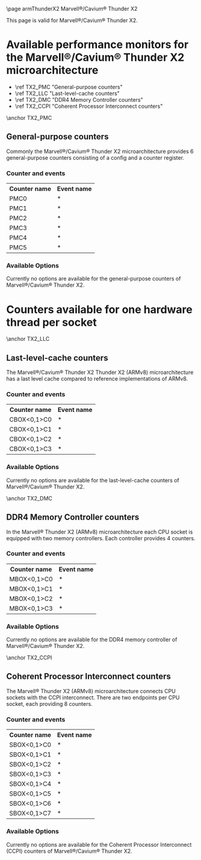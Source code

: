 \page armThunderX2 Marvell&reg;/Cavium&reg; Thunder X2

<P>This page is valid for Marvell&reg;/Cavium&reg; Thunder X2.</P>

<H1>Available performance monitors for the Marvell&reg;/Cavium&reg; Thunder X2 microarchitecture</H1>
<UL>
<LI>\ref TX2_PMC "General-purpose counters"</LI>
<LI>\ref TX2_LLC "Last-level-cache counters"</LI>
<LI>\ref TX2_DMC "DDR4 Memory Controller counters"</LI>
<LI>\ref TX2_CCPI "Coherent Processor Interconnect counters"</LI>
</UL>




\anchor TX2_PMC
<H2>General-purpose counters</H2>
<P>Commonly the Marvell&reg;/Cavium&reg; Thunder X2 microarchitecture provides 6 general-purpose counters consisting of a config and a counter register.</P>
<H3>Counter and events</H3>
<TABLE>
<TR>
  <TH>Counter name</TH>
  <TH>Event name</TH>
</TR>
<TR>
  <TD>PMC0</TD>
  <TD>*</TD>
</TR>
<TR>
  <TD>PMC1</TD>
  <TD>*</TD>
</TR>
<TR>
  <TD>PMC2</TD>
  <TD>*</TD>
</TR>
<TR>
  <TD>PMC3</TD>
  <TD>*</TD>
</TR>
<TR>
  <TD>PMC4</TD>
  <TD>*</TD>
</TR>
<TR>
  <TD>PMC5</TD>
  <TD>*</TD>
</TR>
</TABLE>

<H3>Available Options</H3>
<P>Currently no options are available for the general-purpose counters of Marvell&reg;/Cavium&reg; Thunder X2.</P>


<H1>Counters available for one hardware thread per socket</H1>
\anchor TX2_LLC
<H2>Last-level-cache counters</H2>
<P>The Marvell&reg;/Cavium&reg; Thunder X2 Thunder X2 (ARMv8) microarchitecture has a last level cache compared to reference implementations of ARMv8.</P>
<H3>Counter and events</H3>

<TABLE>
<TR>
  <TH>Counter name</TH>
  <TH>Event name</TH>
</TR>
<TR>
  <TD>CBOX&lt;0,1&gt;C0</TD>
  <TD>*</TD>
</TR>
<TR>
  <TD>CBOX&lt;0,1&gt;C1</TD>
  <TD>*</TD>
</TR>
<TR>
  <TD>CBOX&lt;0,1&gt;C2</TD>
  <TD>*</TD>
</TR>
<TR>
  <TD>CBOX&lt;0,1&gt;C3</TD>
  <TD>*</TD>
</TR>
</TABLE>

<H3>Available Options</H3>
<P>Currently no options are available for the last-level-cache counters of Marvell&reg;/Cavium&reg; Thunder X2.</P>

\anchor TX2_DMC
<H2>DDR4 Memory Controller counters</H2>
<P>In the Marvell&reg; Thunder X2 (ARMv8) microarchitecture each CPU socket is equipped with two memory controllers. Each controller provides 4 counters.</P>
<H3>Counter and events</H3>

<TABLE>
<TR>
  <TH>Counter name</TH>
  <TH>Event name</TH>
</TR>
<TR>
  <TD>MBOX&lt;0,1&gt;C0</TD>
  <TD>*</TD>
</TR>
<TR>
  <TD>MBOX&lt;0,1&gt;C1</TD>
  <TD>*</TD>
</TR>
<TR>
  <TD>MBOX&lt;0,1&gt;C2</TD>
  <TD>*</TD>
</TR>
<TR>
  <TD>MBOX&lt;0,1&gt;C3</TD>
  <TD>*</TD>
</TR>
</TABLE>

<H3>Available Options</H3>
<P>Currently no options are available for the DDR4 memory controller of Marvell&reg;/Cavium&reg; Thunder X2.</P>

\anchor TX2_CCPI
<H2>Coherent Processor Interconnect counters</H2>
<P>The Marvell&reg; Thunder X2 (ARMv8) microarchitecture connects CPU sockets with the CCPI interconnect. There are two endpoints per CPU socket, each providing 8 counters.</P>
<H3>Counter and events</H3>

<TABLE>
<TR>
  <TH>Counter name</TH>
  <TH>Event name</TH>
</TR>
<TR>
  <TD>SBOX&lt;0,1&gt;C0</TD>
  <TD>*</TD>
</TR>
<TR>
  <TD>SBOX&lt;0,1&gt;C1</TD>
  <TD>*</TD>
</TR>
<TR>
  <TD>SBOX&lt;0,1&gt;C2</TD>
  <TD>*</TD>
</TR>
<TR>
  <TD>SBOX&lt;0,1&gt;C3</TD>
  <TD>*</TD>
</TR>
<TR>
  <TD>SBOX&lt;0,1&gt;C4</TD>
  <TD>*</TD>
</TR>
<TR>
  <TD>SBOX&lt;0,1&gt;C5</TD>
  <TD>*</TD>
</TR>
<TR>
  <TD>SBOX&lt;0,1&gt;C6</TD>
  <TD>*</TD>
</TR>
<TR>
  <TD>SBOX&lt;0,1&gt;C7</TD>
  <TD>*</TD>
</TR>
</TABLE>

<H3>Available Options</H3>
<P>Currently no options are available for the Coherent Processor Interconnect (CCPI) counters of Marvell&reg;/Cavium&reg; Thunder X2.</P>
